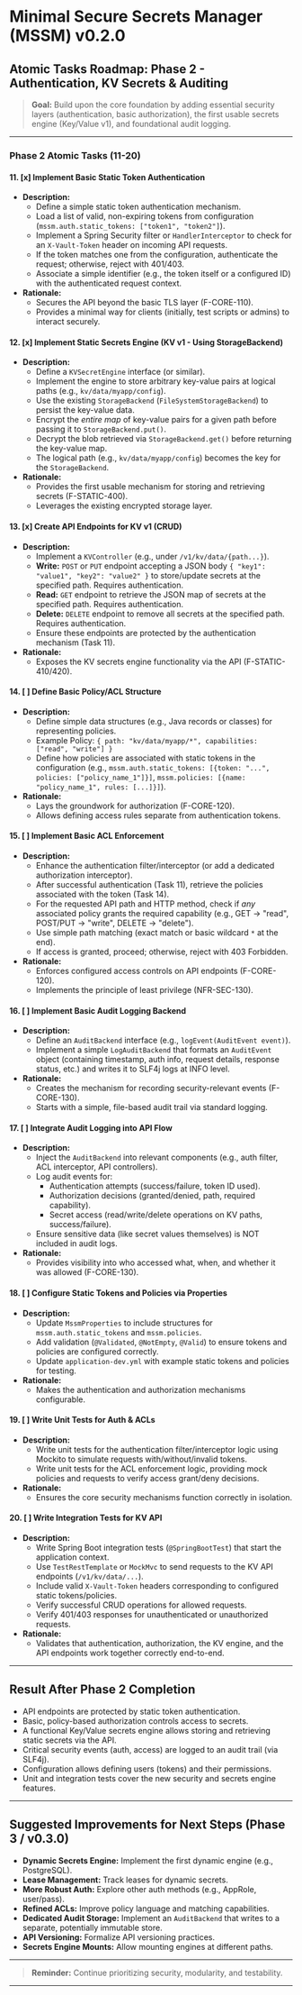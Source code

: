 # Minimal Secure Secrets Manager (MSSM) v0.2.0

## Atomic Tasks Roadmap: Phase 2 - Authentication, KV Secrets & Auditing

> **Goal:** Build upon the core foundation by adding essential security layers (authentication, basic authorization), the first usable secrets engine (Key/Value v1), and foundational audit logging.

---

### Phase 2 Atomic Tasks (11-20)

#### 11. [x] Implement Basic Static Token Authentication
- **Description:**
    - Define a simple static token authentication mechanism.
    - Load a list of valid, non-expiring tokens from configuration (`mssm.auth.static_tokens: ["token1", "token2"]`).
    - Implement a Spring Security filter or `HandlerInterceptor` to check for an `X-Vault-Token` header on incoming API requests.
    - If the token matches one from the configuration, authenticate the request; otherwise, reject with 401/403.
    - Associate a simple identifier (e.g., the token itself or a configured ID) with the authenticated request context.
- **Rationale:**
    - Secures the API beyond the basic TLS layer (F-CORE-110).
    - Provides a minimal way for clients (initially, test scripts or admins) to interact securely.

#### 12. [x] Implement Static Secrets Engine (KV v1 - Using StorageBackend)
- **Description:**
    - Define a `KVSecretEngine` interface (or similar).
    - Implement the engine to store arbitrary key-value pairs at logical paths (e.g., `kv/data/myapp/config`).
    - Use the existing `StorageBackend` (`FileSystemStorageBackend`) to persist the key-value data.
    - Encrypt the *entire map* of key-value pairs for a given path before passing it to `StorageBackend.put()`.
    - Decrypt the blob retrieved via `StorageBackend.get()` before returning the key-value map.
    - The logical path (e.g., `kv/data/myapp/config`) becomes the key for the `StorageBackend`.
- **Rationale:**
    - Provides the first usable mechanism for storing and retrieving secrets (F-STATIC-400).
    - Leverages the existing encrypted storage layer.

#### 13. [x] Create API Endpoints for KV v1 (CRUD)
- **Description:**
    - Implement a `KVController` (e.g., under `/v1/kv/data/{path...}`).
    - **Write:** `POST` or `PUT` endpoint accepting a JSON body `{ "key1": "value1", "key2": "value2" }` to store/update secrets at the specified path. Requires authentication.
    - **Read:** `GET` endpoint to retrieve the JSON map of secrets at the specified path. Requires authentication.
    - **Delete:** `DELETE` endpoint to remove all secrets at the specified path. Requires authentication.
    - Ensure these endpoints are protected by the authentication mechanism (Task 11).
- **Rationale:**
    - Exposes the KV secrets engine functionality via the API (F-STATIC-410/420).

#### 14. [ ] Define Basic Policy/ACL Structure
- **Description:**
    - Define simple data structures (e.g., Java records or classes) for representing policies.
    - Example Policy: `{ path: "kv/data/myapp/*", capabilities: ["read", "write"] }`
    - Define how policies are associated with static tokens in the configuration (e.g., `mssm.auth.static_tokens: [{token: "...", policies: ["policy_name_1"]}]`, `mssm.policies: [{name: "policy_name_1", rules: [...]}]`).
- **Rationale:**
    - Lays the groundwork for authorization (F-CORE-120).
    - Allows defining access rules separate from authentication tokens.

#### 15. [ ] Implement Basic ACL Enforcement
- **Description:**
    - Enhance the authentication filter/interceptor (or add a dedicated authorization interceptor).
    - After successful authentication (Task 11), retrieve the policies associated with the token (Task 14).
    - For the requested API path and HTTP method, check if *any* associated policy grants the required capability (e.g., GET -> "read", POST/PUT -> "write", DELETE -> "delete").
    - Use simple path matching (exact match or basic wildcard `*` at the end).
    - If access is granted, proceed; otherwise, reject with 403 Forbidden.
- **Rationale:**
    - Enforces configured access controls on API endpoints (F-CORE-120).
    - Implements the principle of least privilege (NFR-SEC-130).

#### 16. [ ] Implement Basic Audit Logging Backend
- **Description:**
    - Define an `AuditBackend` interface (e.g., `logEvent(AuditEvent event)`).
    - Implement a simple `LogAuditBackend` that formats an `AuditEvent` object (containing timestamp, auth info, request details, response status, etc.) and writes it to SLF4j logs at INFO level.
- **Rationale:**
    - Creates the mechanism for recording security-relevant events (F-CORE-130).
    - Starts with a simple, file-based audit trail via standard logging.

#### 17. [ ] Integrate Audit Logging into API Flow
- **Description:**
    - Inject the `AuditBackend` into relevant components (e.g., auth filter, ACL interceptor, API controllers).
    - Log audit events for:
        - Authentication attempts (success/failure, token ID used).
        - Authorization decisions (granted/denied, path, required capability).
        - Secret access (read/write/delete operations on KV paths, success/failure).
    - Ensure sensitive data (like secret values themselves) is NOT included in audit logs.
- **Rationale:**
    - Provides visibility into who accessed what, when, and whether it was allowed (F-CORE-130).

#### 18. [ ] Configure Static Tokens and Policies via Properties
- **Description:**
    - Update `MssmProperties` to include structures for `mssm.auth.static_tokens` and `mssm.policies`.
    - Add validation (`@Validated`, `@NotEmpty`, `@Valid`) to ensure tokens and policies are configured correctly.
    - Update `application-dev.yml` with example static tokens and policies for testing.
- **Rationale:**
    - Makes the authentication and authorization mechanisms configurable.

#### 19. [ ] Write Unit Tests for Auth & ACLs
- **Description:**
    - Write unit tests for the authentication filter/interceptor logic using Mockito to simulate requests with/without/invalid tokens.
    - Write unit tests for the ACL enforcement logic, providing mock policies and requests to verify access grant/deny decisions.
- **Rationale:**
    - Ensures the core security mechanisms function correctly in isolation.

#### 20. [ ] Write Integration Tests for KV API
- **Description:**
    - Write Spring Boot integration tests (`@SpringBootTest`) that start the application context.
    - Use `TestRestTemplate` or `MockMvc` to send requests to the KV API endpoints (`/v1/kv/data/...`).
    - Include valid `X-Vault-Token` headers corresponding to configured static tokens/policies.
    - Verify successful CRUD operations for allowed requests.
    - Verify 401/403 responses for unauthenticated or unauthorized requests.
- **Rationale:**
    - Validates that authentication, authorization, the KV engine, and the API endpoints work together correctly end-to-end.

---

## Result After Phase 2 Completion

- API endpoints are protected by static token authentication.
- Basic, policy-based authorization controls access to secrets.
- A functional Key/Value secrets engine allows storing and retrieving static secrets via the API.
- Critical security events (auth, access) are logged to an audit trail (via SLF4j).
- Configuration allows defining users (tokens) and their permissions.
- Unit and integration tests cover the new security and secrets engine features.

---

## Suggested Improvements for Next Steps (Phase 3 / v0.3.0)

- **Dynamic Secrets Engine:** Implement the first dynamic engine (e.g., PostgreSQL).
- **Lease Management:** Track leases for dynamic secrets.
- **More Robust Auth:** Explore other auth methods (e.g., AppRole, user/pass).
- **Refined ACLs:** Improve policy language and matching capabilities.
- **Dedicated Audit Storage:** Implement an `AuditBackend` that writes to a separate, potentially immutable store.
- **API Versioning:** Formalize API versioning practices.
- **Secrets Engine Mounts:** Allow mounting engines at different paths.

---

> **Reminder:** Continue prioritizing security, modularity, and testability.

---